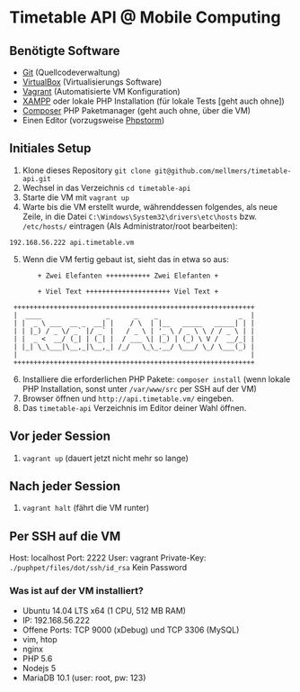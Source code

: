 # Timetable API @ Mobile Computing

## Benötigte Software
- [Git](https://git-scm.com/) (Quellcodeverwaltung)
- [VirtualBox](https://www.virtualbox.org/) (Virtualisierungs Software)
- [Vagrant](https://www.vagrantup.com/) (Automatisierte VM Konfiguration)
- [XAMPP](https://www.apachefriends.org) oder lokale PHP Installation (für lokale Tests [geht auch ohne])
- [Composer](https://getcomposer.org/) PHP Paketmanager (geht auch ohne, über die VM)
- Einen Editor (vorzugsweise [Phpstorm](https://www.jetbrains.com/phpstorm/))

## Initiales Setup
1. Klone dieses Repository `git clone git@github.com/mellmers/timetable-api.git`
2. Wechsel in das Verzeichnis `cd timetable-api`
3. Starte die VM mit `vagrant up`
4. Warte bis die VM erstellt wurde, währenddessen folgendes, als neue Zeile, in die Datei `C:\Windows\System32\drivers\etc\hosts` bzw. `/etc/hosts/` eintragen (Als Administrator/root bearbeiten):  
```
192.168.56.222 api.timetable.vm
```
5. Wenn die VM fertig gebaut ist, sieht das in etwa so aus:  
```
       + Zwei Elefanten +++++++++++ Zwei Elefanten +
       
       + Viel Text +++++++++++++++++++++ Viel Text +
       
 ++++++++++++++++++++++++++++++++++++++++++++++++++++++++++++
 |  ____                _      _    _                    _  |
 | |  _ \ ___  __ _  __| |    / \  | |__   _____   _____| | |
 | | |_) / _ \/ _` |/ _` |   / _ \ | '_ \ / _ \ \ / / _ \ | |
 | |  _ <  __/ (_| | (_| |  / ___ \| |_) | (_) \ V /  __/_| |
 | |_| \_\___|\__,_|\__,_| /_/   \_\_.__/ \___/ \_/ \___(_) |
 |                                                          |
 ++++++++++++++++++++++++++++++++++++++++++++++++++++++++++++       
```
6. Installiere die erforderlichen PHP Pakete: `composer install` (wenn lokale PHP Installation, sonst unter `/var/www/src` per SSH auf der VM)
7. Browser öffnen und `http://api.timetable.vm/` eingeben.
8. Das `timetable-api` Verzeichnis im Editor deiner Wahl öffnen.

## Vor jeder Session
1. `vagrant up` (dauert jetzt nicht mehr so lange)

## Nach jeder Session
1. `vagrant halt` (fährt die VM runter)

## Per SSH auf die VM
Host: localhost
Port: 2222
User: vagrant
Private-Key: `./puphpet/files/dot/ssh/id_rsa`
Kein Password

### Was ist auf der VM installiert?
- Ubuntu 14.04 LTS x64 (1 CPU, 512 MB RAM)
- IP: 192.168.56.222
- Offene Ports: TCP 9000 (xDebug) und TCP 3306 (MySQL)
- vim, htop
- nginx
- PHP 5.6
- Nodejs 5
- MariaDB 10.1 (user: root, pw: 123)